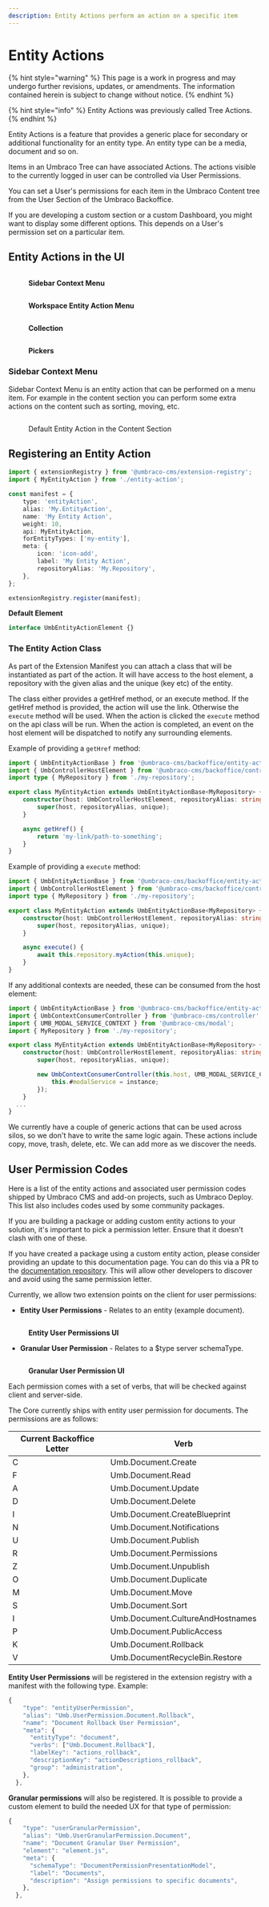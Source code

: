 ```yaml
---
description: Entity Actions perform an action on a specific item
---
```


# Entity Actions

{% hint style="warning" %}
This page is a work in progress and may undergo further revisions, updates, or amendments. The information contained herein is subject to change without notice.
{% endhint %}

{% hint style="info" %}
Entity Actions was previously called Tree Actions.
{% endhint %}

Entity Actions is a feature that provides a generic place for secondary or additional functionality for an entity type. An entity type can be a media, document and so on.

Items in an Umbraco Tree can have associated Actions. The actions visible to the currently logged in user can be controlled via User Permissions.

You can set a User's permissions for each item in the Umbraco Content tree from the User Section of the Umbraco Backoffice.

If you are developing a custom section or a custom Dashboard, you might want to display some different options. This depends on a User's permission set on a particular item.

## Entity Actions in the UI <a href="#entity-actions-in-the-ui" id="entity-actions-in-the-ui"></a>

<div>

<figure><img src="../../../.gitbook/assets/entity-action-sidebar-context.svg" alt=""><figcaption><p><strong>Sidebar Context Menu</strong></p></figcaption></figure>

 

<figure><img src="../../../.gitbook/assets/entity-action-workspace-menu.svg" alt=""><figcaption><p><strong>Workspace Entity Action Menu</strong></p></figcaption></figure>

</div>

<div>

<figure><img src="../../../.gitbook/assets/entity-action-collection-menu.svg" alt=""><figcaption><p><strong>Collection</strong></p></figcaption></figure>

 

<figure><img src="../../../.gitbook/assets/entity-action-picker-context-menu.svg" alt=""><figcaption><p><strong>Pickers</strong></p></figcaption></figure>

</div>

### Sidebar Context Menu <a href="#registering-an-entity-action" id="registering-an-entity-action"></a>

Sidebar Context Menu is an entity action that can be performed on a menu item. For example in the content section you can perform some extra actions on the content such as sorting, moving, etc.

<figure><img src="../../../.gitbook/assets/entity-action-example-content-section.png" alt=""><figcaption><p>Default Entity Action in the Content Section</p></figcaption></figure>

## Registering an Entity Action <a href="#registering-an-entity-action" id="registering-an-entity-action"></a>

```typescript
import { extensionRegistry } from '@umbraco-cms/extension-registry';
import { MyEntityAction } from './entity-action';

const manifest = {
	type: 'entityAction',
	alias: 'My.EntityAction',
	name: 'My Entity Action',
	weight: 10,
	api: MyEntityAction,
	forEntityTypes: ['my-entity'],
	meta: {
		icon: 'icon-add',
		label: 'My Entity Action',
		repositoryAlias: 'My.Repository',
	},
};

extensionRegistry.register(manifest);
```

**Default Element**

```typescript
interface UmbEntityActionElement {}
```

### The Entity Action Class <a href="#the-entity-action-class" id="the-entity-action-class"></a>

As part of the Extension Manifest you can attach a class that will be instantiated as part of the action. It will have access to the host element, a repository with the given alias and the unique (key etc) of the entity.

The class either provides a getHref method, or an execute method. If the getHref method is provided, the action will use the link. Otherwise the `execute` method will be used. When the action is clicked the `execute` method on the api class will be run. When the action is completed, an event on the host element will be dispatched to notify any surrounding elements.

Example of providing a `getHref` method:

```typescript
import { UmbEntityActionBase } from '@umbraco-cms/backoffice/entity-action';
import { UmbControllerHostElement } from '@umbraco-cms/backoffice/controller-api';
import type { MyRepository } from './my-repository';

export class MyEntityAction extends UmbEntityActionBase<MyRepository> {
	constructor(host: UmbControllerHostElement, repositoryAlias: string, unique: string) {
		super(host, repositoryAlias, unique);
	}

	async getHref() {
		return 'my-link/path-to-something';
	}
}
```

Example of providing a `execute` method:

```typescript
import { UmbEntityActionBase } from '@umbraco-cms/backoffice/entity-action';
import { UmbControllerHostElement } from '@umbraco-cms/backoffice/controller-api';
import type { MyRepository } from './my-repository';

export class MyEntityAction extends UmbEntityActionBase<MyRepository> {
	constructor(host: UmbControllerHostElement, repositoryAlias: string, unique: string) {
		super(host, repositoryAlias, unique);
	}

	async execute() {
		await this.repository.myAction(this.unique);
	}
}
```

If any additional contexts are needed, these can be consumed from the host element:

```typescript
import { UmbEntityActionBase } from '@umbraco-cms/backoffice/entity-action';
import { UmbContextConsumerController } from '@umbraco-cms/controller';
import { UMB_MODAL_SERVICE_CONTEXT } from '@umbraco-cms/modal';
import { MyRepository } from './my-repository';

export class MyEntityAction extends UmbEntityActionBase<MyRepository> {
	constructor(host: UmbControllerHostElement, repositoryAlias: string, unique: string) {
		super(host, repositoryAlias, unique);

		new UmbContextConsumerController(this.host, UMB_MODAL_SERVICE_CONTEXT, (instance) => {
			this.#modalService = instance;
		});
	}
  ...
}
```

We currently have a couple of generic actions that can be used across silos, so we don't have to write the same logic again. These actions include copy, move, trash, delete, etc. We can add more as we discover the needs.

## User Permission Codes <a href="#user-permission-codes" id="user-permission-codes"></a>

Here is a list of the entity actions and associated user permission codes shipped by Umbraco CMS and add-on projects, such as Umbraco Deploy. This list also includes codes used by some community packages.

If you are building a package or adding custom entity actions to your solution, it's important to pick a permission letter. Ensure that it doesn't clash with one of these.

If you have created a package using a custom entity action, please consider providing an update to this documentation page. You can do this via a PR to the [documentation repository](https://github.com/umbraco/UmbracoDocs). This will allow other developers to discover and avoid using the same permission letter.

Currently, we allow two extension points on the client for user permissions:

* **Entity User Permissions** - Relates to an entity (example document).

<figure><img src="../../../.gitbook/assets/entity-user-permissions-ui.png" alt=""><figcaption><p><strong>Entity User Permissions UI</strong></p></figcaption></figure>

* **Granular User Permission** - Relates to a $type server schemaType.

<figure><img src="../../../.gitbook/assets/granular-user-permissions-ui.png" alt=""><figcaption><p><strong>Granular User Permission UI</strong></p></figcaption></figure>

Each permission comes with a set of verbs, that will be checked against client and server-side.

The Core currently ships with entity user permission for documents. The permissions are as follows:

| Current Backoffice Letter | Verb                             |
| ------------------------- | -------------------------------- |
| C                         | Umb.Document.Create              |
| F                         | Umb.Document.Read                |
| A                         | Umb.Document.Update              |
| D                         | Umb.Document.Delete              |
| I                         | Umb.Document.CreateBlueprint     |
| N                         | Umb.Document.Notifications       |
| U                         | Umb.Document.Publish             |
| R                         | Umb.Document.Permissions         |
| Z                         | Umb.Document.Unpublish           |
| O                         | Umb.Document.Duplicate           |
| M                         | Umb.Document.Move                |
| S                         | Umb.Document.Sort                |
| I                         | Umb.Document.CultureAndHostnames |
| P                         | Umb.Document.PublicAccess        |
| K                         | Umb.Document.Rollback            |
| V                         | Umb.DocumentRecycleBin.Restore   |

**Entity User Permissions** will be registered in the extension registry with a manifest with the following type. Example:

```typescript
{
    "type": "entityUserPermission",
    "alias": "Umb.UserPermission.Document.Rollback",
    "name": "Document Rollback User Permission",
    "meta": {
      "entityType": "document",
      "verbs": ["Umb.Document.Rollback"],
      "labelKey": "actions_rollback",
      "descriptionKey": "actionDescriptions_rollback",
      "group": "administration",
    },
  },
```

**Granular permissions** will also be registered. It is possible to provide a custom element to build the needed UX for that type of permission:

```typescript
{
    "type": "userGranularPermission",
    "alias": "Umb.UserGranularPermission.Document",
    "name": "Document Granular User Permission",
    "element": "element.js",
    "meta": {
      "schemaType": "DocumentPermissionPresentationModel",
      "label": "Documents",
      "description": "Assign permissions to specific documents",
    },
  },
```
